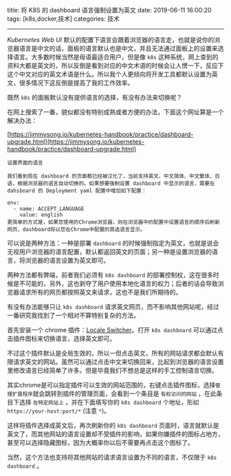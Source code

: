 title: 将 K8S 的 dashboard 语言强制设置为英文
date: 2019-06-11 16:00:20
tags: [k8s,docker,技术]
categories: 技术

------

*Kubernetes Web UI* 默认的配置下语言会跟着浏览器的语言走，也就是说你的浏览器语言是中文的话，面板的语言默认也是中文，并且无法通过面板上的设置来选择语言。大多数时候当然是母语最适合用户，但是像 `k8s` 这种系统，网上查到的资料大都是英文的，所以反倒是看到对应的中文术语的时候会让人愣一下，反应下这个中文对应的英文术语是什么。所以我个人更倾向将开发工具都默认设置为英文，很多情况下这反倒是提高了我的工作效率。

既然 `k8s` 的面板默认没有提供语言的选择，有没有办法来切换呢？

<!--more-->

在网上搜索了一番，貌似都没有特别成熟或者方便的办法，下面这个网址算是一个解决办法：

[https://jimmysong.io/kubernetes-handbook/practice/dashboard-upgrade.html](https://jimmysong.io/kubernetes-handbook/practice/dashboard-upgrade.html)

```
设置界面的语言

我们看到现在 dashboard 的页面都已经被汉化了，当前支持英文、中文简体、中文繁体、日语，根据浏览器的语言自动切换的。如果想要强制设置 dashboard 中显示的语言，需要在 dahsboard 的 Deployment yaml 配置中增加如下配置：

env:
  - name: ACCEPT_LANGUAGE
    value: english
更简单的方式是，如果您使用的Chrome浏览器，则在浏览器中的配置中设置语言的顺序后刷新网页，dashboard将以您在Chrome中配置的首选语言显示。
```

可以说是两种方法：一种是部署 `dashboard` 的时候强制指定为英文，也就是说会无视用户浏览器的语言配置，默认都返回英文的页面；另一种是设置浏览器的语言，将浏览器的语言设置为英文即可。

两种方法都有弊端，前者我们必须有 `k8s dashboard` 的部署控制权，这在很多时候是不可能的，另外，这也剥夺了用户使用本地化语言的权力；后者的话会导致浏览器请求所有的网页都按照英文来请求，这也不是我们所期待的。

有没有办法能够只让 `k8s dashboard` 请求英文网页，而不影响其他网站呢，经过一番研究我找到了一个相对不算特别复杂的方法。

首先安装一个 chrome 插件：[Locale Switcher](https://chrome.google.com/webstore/detail/locale-switcher/kngfjpghaokedippaapkfihdlmmlafcc)。打开 `k8s dashboard` 可以通过点击插件图标来切换语言，选择英文即可。

不过这个插件默认是全局生效的，所以一但点击英文，所有的网站请求都会默认有限请求英文的网站。虽然可以通过点击中文来切换回来，比起到浏览器的语言设置里修改语言已经简单了许多。但是毕竟我们不想总是这样的手工控制语言切换。

其实chrome是可以指定插件可以生效的网站范围的，右键点击插件图标，选择`管理扩展程序`就会跳转到插件的管理页面，会看到一个条目是 `有权访问的网站`  ，在此条目下选择 `在特定网站上` ，并在下面填写你的 `k8s dashboard` 个地址，形如 `https://your-host:port/*` (注意 `*`)。

这样将插件选择成英文后，再次刷新你的 `k8s dashboard` 页面时，语言就默认是英文了，而其他网站的语言设置却不受插件的影响，如果你嫌插件的图标占地方，甚至可以选择隐藏图标，因为大概率你以后不需要再点击这个图标了。

当然，这个方法也支持将其他网站的请求语言设置为不同的语言，不仅限于 `k8s dashboard` 。





